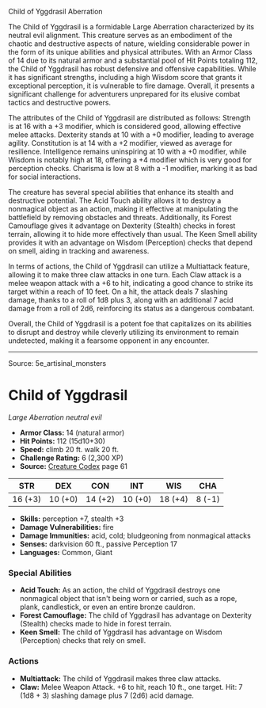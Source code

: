 <MonsterName/>Child of Yggdrasil</MonsterName>
<CreatureType/>Aberration</CreatureType>

<summary>The Child of Yggdrasil is a formidable Large Aberration characterized by its neutral evil alignment. This creature serves as an embodiment of the chaotic and destructive aspects of nature, wielding considerable power in the form of its unique abilities and physical attributes. With an Armor Class of 14 due to its natural armor and a substantial pool of Hit Points totaling 112, the Child of Yggdrasil has robust defensive and offensive capabilities. While it has significant strengths, including a high Wisdom score that grants it exceptional perception, it is vulnerable to fire damage. Overall, it presents a significant challenge for adventurers unprepared for its elusive combat tactics and destructive powers.</summary>

<detail>

The attributes of the Child of Yggdrasil are distributed as follows: Strength is at 16 with a +3 modifier, which is considered good, allowing effective melee attacks. Dexterity stands at 10 with a +0 modifier, leading to average agility. Constitution is at 14 with a +2 modifier, viewed as average for resilience. Intelligence remains uninspiring at 10 with a +0 modifier, while Wisdom is notably high at 18, offering a +4 modifier which is very good for perception checks. Charisma is low at 8 with a -1 modifier, marking it as bad for social interactions.

The creature has several special abilities that enhance its stealth and destructive potential. The Acid Touch ability allows it to destroy a nonmagical object as an action, making it effective at manipulating the battlefield by removing obstacles and threats. Additionally, its Forest Camouflage gives it advantage on Dexterity (Stealth) checks in forest terrain, allowing it to hide more effectively than usual. The Keen Smell ability provides it with an advantage on Wisdom (Perception) checks that depend on smell, aiding in tracking and awareness.

In terms of actions, the Child of Yggdrasil can utilize a Multiattack feature, allowing it to make three claw attacks in one turn. Each Claw attack is a melee weapon attack with a +6 to hit, indicating a good chance to strike its target within a reach of 10 feet. On a hit, the attack deals 7 slashing damage, thanks to a roll of 1d8 plus 3, along with an additional 7 acid damage from a roll of 2d6, reinforcing its status as a dangerous combatant.

Overall, the Child of Yggdrasil is a potent foe that capitalizes on its abilities to disrupt and destroy while cleverly utilizing its environment to remain undetected, making it a fearsome opponent in any encounter.</detail>



---

Source: 5e_artisinal_monsters

# Child of Yggdrasil

*Large* *Aberration* *neutral evil*

- **Armor Class:** 14 (natural armor)
- **Hit Points:** 112 (15d10+30)
- **Speed:** climb 20 ft. walk 20 ft.
- **Challenge Rating:** 6 (2,300 XP)
- **Source:** [Creature Codex](https://koboldpress.com/kpstore/product/creature-codex-for-5th-edition-dnd) page 61

| STR | DEX | CON | INT | WIS | CHA |
| --- | --- | --- | --- | --- | --- |
| 16 (+3) | 10 (+0) | 14 (+2) | 10 (+0) | 18 (+4) | 8 (-1) |

- **Skills:** perception +7, stealth +3
- **Damage Vulnerabilities:** fire
- **Damage Immunities:** acid, cold; bludgeoning from nonmagical attacks
- **Senses:** darkvision 60 ft., passive Perception 17
- **Languages:** Common, Giant

### Special Abilities

- **Acid Touch:** As an action, the child of Yggdrasil destroys one nonmagical object that isn't being worn or carried, such as a rope, plank, candlestick, or even an entire bronze cauldron.
- **Forest Camouflage:** The child of Yggdrasil has advantage on Dexterity (Stealth) checks made to hide in forest terrain.
- **Keen Smell:** The child of Yggdrasil has advantage on Wisdom (Perception) checks that rely on smell.

### Actions

- **Multiattack:** The child of Yggdrasil makes three claw attacks.
- **Claw:** Melee Weapon Attack. +6 to hit, reach 10 ft., one target. Hit: 7 (1d8 + 3) slashing damage plus 7 (2d6) acid damage.





